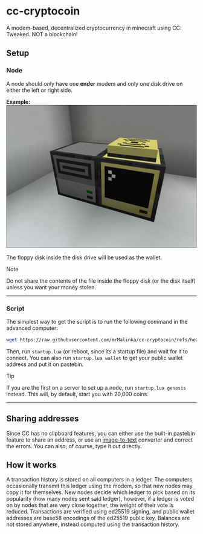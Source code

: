 # cc-cryptocoin
A modem-based, decentralized cryptocurrency in minecraft using CC: Tweaked. NOT a blockchain!

## Setup

### Node
A node should only have one **ender** modem and only one disk drive on either the left or right side.  

**Example:**
![Node](images/node.png)

The floppy disk inside the disk drive will be used as the wallet.
> [!NOTE]
> Do not share the contents of the file inside the floppy disk (or the disk itself) unless you want your money stolen.  

---

### Script
The simplest way to get the script is to run the following command in the advanced computer:
```sh
wget https://raw.githubusercontent.com/mrMalinka/cc-cryptocoin/refs/heads/main/startup.lua
```
Then, run `startup.lua` (or reboot, since its a startup file) and wait for it to connect. You can also run `startup.lua wallet` to get your public wallet address and put it on pastebin.

> [!TIP]
> If you are the first on a server to set up a node, run `startup.lua genesis` instead. This will, by default, start you with 20,000 coins.

---

## Sharing addresses
Since CC has no clipboard features, you can either use the built-in pastebin feature to share an address, or use an [image-to-text](https://www.imagetotext.info/) converter and correct the errors. You can also, of course, type it out directly.

## How it works
A transaction history is stored on all computers in a ledger. The computers occasionally transmit this ledger using the modem, so that new nodes may copy it for themselves. New nodes decide which ledger to pick based on its popularity (how many nodes sent said ledger), however, if a ledger is voted on by nodes that are very close together, the weight of their vote is reduced. Transactions are verified using ed25519 signing, and public wallet addresses are base58 encodings of the ed25519 public key. Balances are not stored anywhere, instead computed using the transaction history.